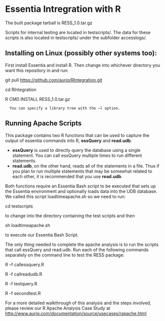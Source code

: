 # Essentia Intregration with R

The built package tarball is RESS_1.0.tar.gz

Scripts for internal testing are located in testscripts/. The data for these scripts is also located in testscripts/ under the subfolder accesslogs/.

## Installing on Linux (possibly other systems too):

First install Essentia and install R. Then change into whichever directory you want this repository in and run:

git pull https://github.com/auriq/RIntegration.git

cd RIntegration

R CMD INSTALL RESS_1.0.tar.gz

      You can specify a library tree with the –l option.

## Running Apache Scripts

This package contains two R functions that can be used to capture the output of essentia commands into R, **essQuery** and **read.udb**.

* **essQuery** is used to directly query the database using a single statement. You can call essQuery multiple times to run different statements.
* **read.udb**, on the other hand, reads all of the statements in a file. Thus if you plan to run multiple statements
  that may be somewhat related to each other, it is recommended that you use **read.udb**.

Both functions require an Essentia Bash script to be executed that sets up the Essentia environment and optionally loads data into the UDB database. 
We called this script loadtimeapache.sh so we need to run:

cd testscripts

to change into the directory containing the test scripts and then

sh loadtimeapache.sh

to execute our Essentia Bash Script.

The only thing needed to complete the apache analysis is to run the scripts that call essQuery and read.udb. Run each of the following commands separately on the command line to test the RESS package:

R –f callessquery.R

R -f callreadudb.R

R -f testquery.R

R -f secondtest.R

For a more detailed walkthrough of this analysis and the steps involved, please review our R Apache Analysis Case Study at http://www.auriq.com/documentation/source/usecases/rapache.html

